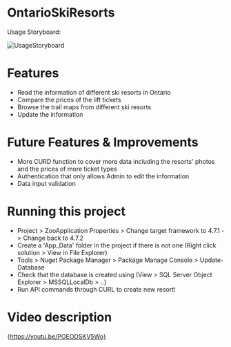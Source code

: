 # OntarioSkiResorts
Usage Storyboard:

![UsageStoryboard](https://user-images.githubusercontent.com/113631428/221332136-e306eb9c-1f97-4ce0-acb7-27877ce9b7ae.jpg)

# Features
- Read the information of different ski resorts in Ontario 
- Compare the prices of the lift tickets
- Browse the trail maps from different ski resorts
- Update the information

# Future Features & Improvements
- More CURD function to cover more data including the resorts' photos and the prices of more ticket types
- Authentication that only allows Admin to edit the information
- Data input validation 

# Running this project
- Project > ZooApplication Properties > Change target framework to 4.7.1 -> Change back to 4.7.2
- Create a 'App_Data' folder in the project if there is not one (Right click solution > View in File Explorer)
- Tools > Nuget Package Manager > Package Manage Console > Update-Database
- Check that the database is created using (View > SQL Server Object Explorer > MSSQLLocalDb > ..)
- Run API commands through CURL to create new resort!

# Video description
{https://youtu.be/POEODSKV5Wo}



